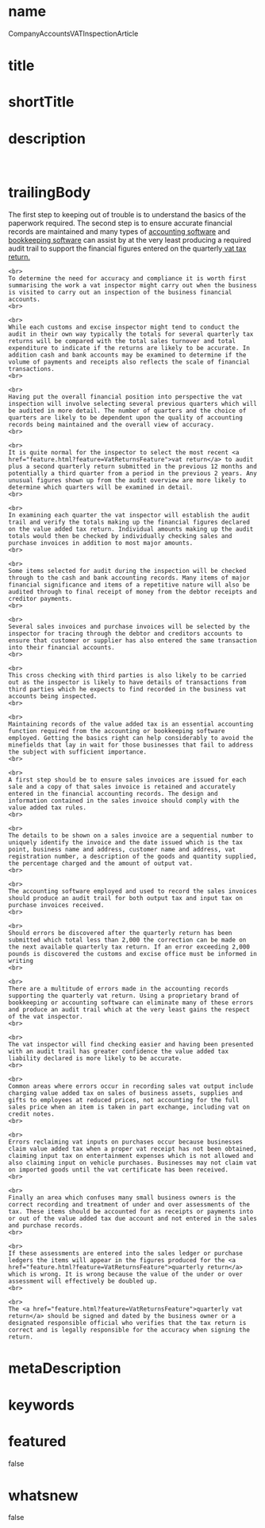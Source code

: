 # name
CompanyAccountsVATInspectionArticle

# title
 

# shortTitle
 

# description
&nbsp;

# trailingBody
<p>
    The first step to keeping out of trouble is to understand the basics of the paperwork required. The second step is to ensure accurate financial records are maintained and many types of <a href="home.html">accounting software</a> and <a href="article.html?article=SmallBusinessAccountingSoftwareforFinancialControlArticle">bookkeeping software</a> can assist by at the very least producing a required audit trail to support the financial figures entered on the quarterly<a href="feature.html?feature=VatReturnsFeature"> vat tax return.</a>
    <br>
     
    <br>
    To determine the need for accuracy and compliance it is worth first summarising the work a vat inspector might carry out when the business is visited to carry out an inspection of the business financial accounts.
    <br>
     
    <br>
    While each customs and excise inspector might tend to conduct the audit in their own way typically the totals for several quarterly tax returns will be compared with the total sales turnover and total expenditure to indicate if the returns are likely to be accurate. In addition cash and bank accounts may be examined to determine if the volume of payments and receipts also reflects the scale of financial transactions.
    <br>
     
    <br>
    Having put the overall financial position into perspective the vat inspection will involve selecting several previous quarters which will be audited in more detail. The number of quarters and the choice of quarters are likely to be dependent upon the quality of accounting records being maintained and the overall view of accuracy.
    <br>
     
    <br>
    It is quite normal for the inspector to select the most recent <a href="feature.html?feature=VatReturnsFeature">vat return</a> to audit plus a second quarterly return submitted in the previous 12 months and potentially a third quarter from a period in the previous 2 years. Any unusual figures shown up from the audit overview are more likely to determine which quarters will be examined in detail.
    <br>
     
    <br>
    In examining each quarter the vat inspector will establish the audit trail and verify the totals making up the financial figures declared on the value added tax return. Individual amounts making up the audit totals would then be checked by individually checking sales and purchase invoices in addition to most major amounts.
    <br>
     
    <br>
    Some items selected for audit during the inspection will be checked through to the cash and bank accounting records. Many items of major financial significance and items of a repetitive nature will also be audited through to final receipt of money from the debtor receipts and creditor payments.
    <br>
     
    <br>
    Several sales invoices and purchase invoices will be selected by the inspector for tracing through the debtor and creditors accounts to ensure that customer or supplier has also entered the same transaction into their financial accounts.
    <br>
     
    <br>
    This cross checking with third parties is also likely to be carried out as the inspector is likely to have details of transactions from third parties which he expects to find recorded in the business vat accounts being inspected.
    <br>
     
    <br>
    Maintaining records of the value added tax is an essential accounting function required from the accounting or bookkeeping software employed. Getting the basics right can help considerably to avoid the minefields that lay in wait for those businesses that fail to address the subject with sufficient importance.
    <br>
     
    <br>
    A first step should be to ensure sales invoices are issued for each sale and a copy of that sales invoice is retained and accurately entered in the financial accounting records. The design and information contained in the sales invoice should comply with the value added tax rules.
    <br>
     
    <br>
    The details to be shown on a sales invoice are a sequential number to uniquely identify the invoice and the date issued which is the tax point, business name and address, customer name and address, vat registration number, a description of the goods and quantity supplied, the percentage charged and the amount of output vat.
    <br>
     
    <br>
    The accounting software employed and used to record the sales invoices should produce an audit trail for both output tax and input tax on purchase invoices received.
    <br>
     
    <br>
    Should errors be discovered after the quarterly return has been submitted which total less than 2,000 the correction can be made on the next available quarterly tax return. If an error exceeding 2,000 pounds is discovered the customs and excise office must be informed in writing
    <br>
     
    <br>
    There are a multitude of errors made in the accounting records supporting the quarterly vat return. Using a proprietary brand of bookkeeping or accounting software can eliminate many of these errors and produce an audit trail which at the very least gains the respect of the vat inspector.
    <br>
     
    <br>
    The vat inspector will find checking easier and having been presented with an audit trail has greater confidence the value added tax liability declared is more likely to be accurate.
    <br>
     
    <br>
    Common areas where errors occur in recording sales vat output include charging value added tax on sales of business assets, supplies and gifts to employees at reduced prices, not accounting for the full sales price when an item is taken in part exchange, including vat on credit notes.
    <br>
     
    <br>
    Errors reclaiming vat inputs on purchases occur because businesses claim value added tax when a proper vat receipt has not been obtained, claiming input tax on entertainment expenses which is not allowed and also claiming input on vehicle purchases. Businesses may not claim vat on imported goods until the vat certificate has been received.
    <br>
     
    <br>
    Finally an area which confuses many small business owners is the correct recording and treatment of under and over assessments of the tax. These items should be accounted for as receipts or payments into or out of the value added tax due account and not entered in the sales and purchase records.
    <br>
     
    <br>
    If these assessments are entered into the sales ledger or purchase ledgers the items will appear in the figures produced for the <a href="feature.html?feature=VatReturnsFeature">quarterly return</a> which is wrong. It is wrong because the value of the under or over assessment will effectively be doubled up.
    <br>
     
    <br>
    The <a href="feature.html?feature=VatReturnsFeature">quarterly vat return</a> should be signed and dated by the business owner or a designated responsible official who verifies that the tax return is correct and is legally responsible for the accuracy when signing the return.
</p>


# metaDescription
 

# keywords
 

# featured
false

# whatsnew
false
